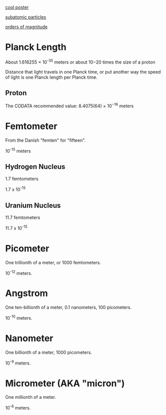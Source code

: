 [cool poster](https://vandesande.design/products/poster)

[subatomic particles](https://commons.wikimedia.org/wiki/File:Triangle_of_everything_simplified_Fundamental_Particles.png)

[orders of magnitude](https://en.wikipedia.org/wiki/File:Orders_of_magnitude_(english_annotations).png)

# Planck Length

About 1.616255 × 10<sup>-35</sup> meters or about 10−20 times the size of a proton

Distance that light travels in one Planck time, or put another way the speed of light is one Planck length per Planck time.

## Proton

The CODATA recommended value: 8.4075(64) × 10<sup>−16</sup> meters

# Femtometer

From the Danish "femten" for "fifteen".

10<sup>-15</sup> meters

## Hydrogen Nucleus

1.7 femtometers

1.7 x 10<sup>-15</sup>

## Uranium Nucleus

11.7 femtometers

11.7 x 10<sup>-15</sup>

# Picometer

One trillionth of a meter, or 1000 femtometers.

10<sup>-12</sup> meters.

# Angstrom

One ten-billionth of a meter, 0.1 nanometers, 100 picometers.

10<sup>-10</sup> meters.

# Nanometer

One billionth of a meter, 1000 picometers.

10<sup>-9</sup> meters.

# Micrometer (AKA "micron")

One millionth of a meter.

10<sup>-6</sup> meters.
